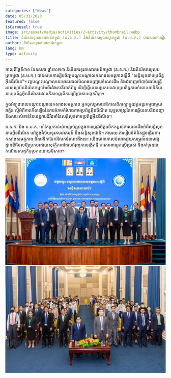 ```yaml
---
categories: ["News"]
date: 05/31/2023
featured: false
isCarousel: true
image: src/asset/media/activities/2-activity/thumbnail.webp
title: និយ័តករទូរគមនាគមន៍កម្ពុជា (ន.ទ.ក.) និងនិយ័តករមូលបត្រកម្ពុជា (ន.ម.ក.) បានសហការរៀបចំវគ្គបណ្តុះបណ្តាលកសាងសមត្ថភាពស្តីពី “សន្តិសុខតាមប្រព័ន្ធអ៊ីនធឺណិត”
author: និយ័តករទូរគមនាគមន៍កម្ពុជា
lang: km
type: activity
---
```


កាលពីថ្ងៃទី៣១ ខែឧសភា ឆ្នាំ២០២៣ និយ័តករទូរគមនាគមន៍កម្ពុជា (ន.ទ.ក.) និងនិយ័តករមូលបត្រកម្ពុជា (ន.ម.ក.) បានសហការរៀបចំវគ្គបណ្តុះបណ្តាលកសាងសមត្ថភាពស្តីពី “សន្តិសុខតាមប្រព័ន្ធអ៊ីនធឺណិត”។ វគ្គបណ្តុះបណ្តាលនេះមានគោលបំណងបញ្ជ្រាបចំណេះដឹង និងជំនាញចាំបាច់ដល់មន្ដ្រីរបស់ស្ថាប័ននិយ័តកម្មទាំងពីរនិងភាគីពាក់ព័ន្ធ ដើម្បីឆ្លើយតបប្រកបដោយប្រសិទ្ធភាពចំពោះហានិភ័យតាមប្រព័ន្ធអ៊ីនធឺណិតដែលកើតចេញពីការប្រើប្រាស់បច្ចេកវិទ្យា។

ក្នុងអំឡុងពេលបណ្តុះបណ្តាលកសាងសមត្ថភាព អ្នកចូលរួមមានឱកាសពិភាក្សាក្នុងវគ្គអន្តរកម្មជាមួយវាគ្មិន ស្តីអំពីការកើតឡើងនៃការគំរាមកំហែងតាមប្រព័ន្ធអ៊ីនធឺណិត យុទ្ធសាស្រ្តនៃការឆ្លើយតបនិងបញ្ហា និងសារៈសំខាន់នៃយន្ដការដ៏រឹងមាំនៃសន្ដិសុខតាមប្រព័ន្ធអ៊ីនធឺណិត។

ន.ទ.ក. និង ន.ម.ក. នៅតែប្រកាន់យ៉ាងខ្ជាប់ខ្ជួនក្នុងការប្តេជ្ញាចិត្តលើកកម្ពស់ការយល់ដឹងអំពីសន្តិសុខតាមអ៊ីនធឺណិត នៅក្នុងវិស័យទូរគមនាគមន៍ និងសន្តិសុខជាតិ។ តាមរយៈការរៀបចំគំនិតផ្តួចផ្តើមការកសាងសមត្ថភាព និងវេទិកាចែករំលែកចំណេះដឹងនេះ យើងមានគោលបំណងជួយសម្រួលដល់មជ្ឍដ្ឋានឌីជីថលឱ្យប្រកបដោយសុវត្ថិភាពដែលជំរុញការបង្កើតថ្មី ការការពារអ្នកប្រើប្រាស់ និងគាំទ្រដល់កំណើនសេដ្ឋកិច្ចប្រកបដោយចីរភាព។

![photo 1](src/asset/media/activities/2-activity/photo-1.webp)
![photo 2](src/asset/media/activities/2-activity/photo-2.webp)
